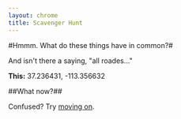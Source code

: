 ```yaml
---
layout: chrome
title: Scavenger Hunt
---
```

#Hmmm. What do these things have in common?#

And isn't there a saying, "all roades..."

**This:**</strong> 37.236431, -113.356632

##What now?##

Confused? Try [moving on](07.html "moving on").